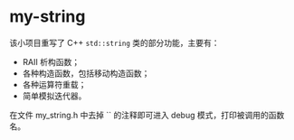 # my-string

该小项目重写了 C++ `std::string` 类的部分功能，主要有：
- RAII 析构函数；
- 各种构造函数，包括移动构造函数；
- 各种运算符重载；
- 简单模拟迭代器。

在文件 my_string.h 中去掉 `` 的注释即可进入 debug 模式，打印被调用的函数名。
